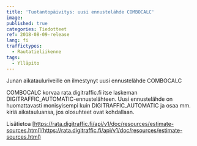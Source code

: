 ```yaml
---
title: 'Tuotantopäivitys: uusi ennustelähde COMBOCALC'
image:
published: true
categories: Tiedotteet
ref: 2018-08-09-release
lang: fi
traffictypes:
  - Rautatieliikenne
tags:
  - Ylläpito
---
```


Junan aikatauluriveille on ilmestynyt uusi ennustelähde COMBOCALC

COMBOCALC korvaa rata.digitraffic.fi itse laskeman
DIGITRAFFIC_AUTOMATIC-ennustelähteen. Uusi ennustelähde on huomattavasti
monisyisempi kuin DIGITRAFFIC_AUTOMATIC ja osaa mm. kiriä aikatauluansa, jos
olosuhteet ovat kohdallaan.

Lisätietoa
[https://rata.digitraffic.fi/api/v1/doc/resources/estimate-sources.html](https://rata.digitraffic.fi/api/v1/doc/resources/estimate-sources.html)
